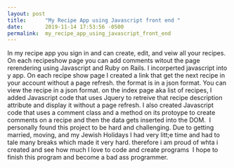 ```yaml
---
layout: post
title:      "My Recipe App using Javascript front end "
date:       2019-11-14 17:53:56 -0500
permalink:  my_recipe_app_using_javascript_front_end
---
```



In my recipe app you sign in and can create, edit, and veiw all your recipes. On each recipeshow page you can add comments witout the page rerendering using Javascript and Ruby on Rails. I incorperted javascript into y app. On each recipe show page I created a link that get the next recipe in your account without a page refresh. the format is in a json format. You can view the recipe in a json format.  on the index page aka list of recipes, I added Javascript code that uses Jquery to retreive that recipe description attribute and display it without a page refresh.  I also created Javascript code that uses a comment class and a method on its protoype to create comments on a recipe and then the data gets inserted into the DOM. 
​
I personally found this project to be hard and challenging. Due to getting married, moving, and my Jewish Holidays I had very litt;e time and had to tale many breaks which made it very hard. therefore i am proud of whta i created and see how much I love to code and create programs 
​
I hope to finish this program and become a bad ass programmer.  

